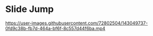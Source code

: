 # Slide Jump
 


https://user-images.githubusercontent.com/72802504/143049737-0fd9c38b-fb7d-464a-bf6f-8c557d44f6ba.mp4

